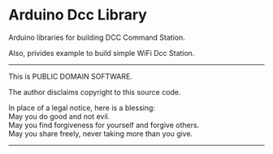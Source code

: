 Arduino Dcc Library
=================

Arduino libraries for building DCC Command Station.

Also, privides example to build simple WiFi Dcc Station.

*********************************************************************
This is PUBLIC DOMAIN SOFTWARE.
                                                               
The author disclaims copyright to this source code.           
                                                                 
In place of a legal notice, here is a blessing:               
   May you do good and not evil.                               
   May you find forgiveness for yourself and forgive others.   
   May you share freely, never taking more than you give.      
   
*********************************************************************
